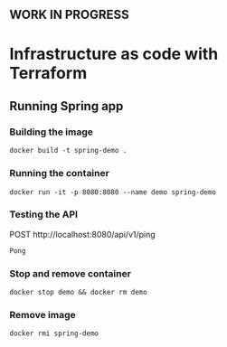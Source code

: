 ## WORK IN PROGRESS

# Infrastructure as code with Terraform

## Running Spring app

### Building the image
`docker build -t spring-demo .`

### Running the container 
`docker run -it -p 8080:8080 --name demo spring-demo`

### Testing the API
POST http://localhost:8080/api/v1/ping

```
Pong
```

### Stop and remove container
`docker stop demo && docker rm demo`

### Remove image
`docker rmi spring-demo`
